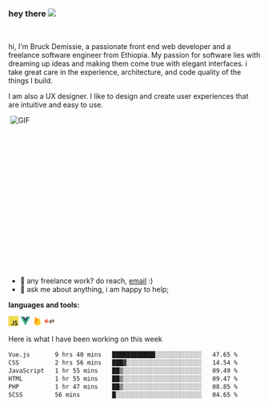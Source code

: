 ### hey there <img src="https://media.giphy.com/media/hvRJCLFzcasrR4ia7z/giphy.gif" width="25px">       

<br />

hi, I'm Bruck Demissie, a passionate  front end  web developer and a freelance software engineer from Ethiopia. My passion for software lies with dreaming up ideas and making them come true with elegant interfaces. i take great care in the experience, architecture, and code quality of the things I build.

I am also a UX designer. I like to design and create user experiences that are intuitive and easy to use.


  <img align="right" alt="GIF" src="https://github.com/abhisheknaiidu/abhisheknaiidu/blob/master/code.gif?raw=true" width="500" height="320" />
  
- 💼 any freelance work? do reach, [email](mailto:brucktafesse25@gmail.com) :)
- 💬 ask me about anything, i am happy to help;

**languages and tools:**  

<code><img height="20" src="https://raw.githubusercontent.com/github/explore/80688e429a7d4ef2fca1e82350fe8e3517d3494d/topics/javascript/javascript.png"></code>
<code><img height="20" src="https://raw.githubusercontent.com/github/explore/80688e429a7d4ef2fca1e82350fe8e3517d3494d/topics/vue/vue.png"></code>
<code><img height="20" src="https://raw.githubusercontent.com/github/explore/80688e429a7d4ef2fca1e82350fe8e3517d3494d/topics/firebase/firebase.png"></code>
<code><img height="20" src="https://raw.githubusercontent.com/github/explore/80688e429a7d4ef2fca1e82350fe8e3517d3494d/topics/git/git.png"></code>


Here is what I have been working on this week
<!--START_SECTION:waka-->

```text
Vue.js       9 hrs 40 mins   ████████████░░░░░░░░░░░░░   47.65 %
CSS          2 hrs 56 mins   ███▓░░░░░░░░░░░░░░░░░░░░░   14.54 %
JavaScript   1 hr 55 mins    ██▒░░░░░░░░░░░░░░░░░░░░░░   09.49 %
HTML         1 hr 55 mins    ██▒░░░░░░░░░░░░░░░░░░░░░░   09.47 %
PHP          1 hr 47 mins    ██▒░░░░░░░░░░░░░░░░░░░░░░   08.85 %
SCSS         56 mins         █░░░░░░░░░░░░░░░░░░░░░░░░   04.65 %
```

<!--END_SECTION:waka-->
